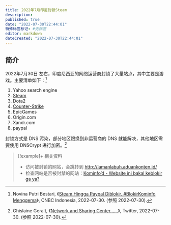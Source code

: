 ```yaml
---
title: 2022年7月印尼封锁Steam
description:
published: true
date: "2022-07-30T22:44:01"
特殊标签标记: #无标签
editor: markdown
dateCreated: "2022-07-30T22:44:01"
---
```


## 简介

2022年7月30日 左右，印度尼西亚的网络运营商封锁了大量站点，其中主要是游戏。主要清单如下：[^359795]

[^359795]: Novina Putri Bestari, 《[Steam Hingga Paypal Diblokir, #BlokirKominfo Menggema](https://web.archive.org/web/20220730145041/https://www.cnbcindonesia.com/tech/20220730111859-37-359795/steam-hingga-paypal-diblokir-blokirkominfo-menggema)》, CNBC Indonesia, 2022-07-30. (参照 2022-07-30).

1.  Yahoo search engine
2.  [Steam][]
3.  Dota2
4.  [Counter-Strike][CSGO]
5.  EpicGames
6.  Origin.com
7.  Xandr.com
8.  paypal

[Steam]: /game/数字分发平台/Steam.md
[CSGO]: /game/CSGO.md

封锁方式是 DNS 污染，部分地区跟换到非运营商的 DNS 就能解决，其他地区需要使用 DNSCrypt 进行加密。[^Ghis_Geralt]

[^Ghis_Geralt]: Ghislaine Geralt, 《[Network and Sharing Center……](https://web.archive.org/web/20220730114820/https://twitter.com/Ghis_Geralt/status/1553145617232211968)》, Twitter, 2022-07-30. (参照 2022-07-30).

> [!example]+ 相关资料
>
> +   访问被封锁的网站，会跳转到 <http://lamanlabuh.aduankonten.id/>
> +   检查网站是否被封禁的网站：[Kominfo’d - Website ini bakal keblokir ga ya?](https://kominfod.angelo.fyi)

